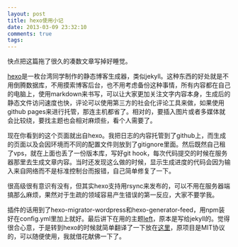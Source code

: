 ```yaml
---
layout: post
title: hexo使用小记
date: 2013-03-09 23:32:10
comments: true
tags:
---
```


快点把这篇拖了很久的凑数文章写掉好睡觉。

[hexo](http://zespia.tw/hexo/docs/deploy.html)是一枚台湾同学制作的静态博客生成器，类似jekyll。这种东西的好处就是不用倒腾数据库，不用摸索博客后台，也不用考虑备份这种事情，所有内容都在自己的电脑上，使用markdown来书写，可以让大家更加关注文字内容本身，生成后的静态文件访问速度也快，评论可以使用第三方的社会化评论工具来做，如果使用github pages来进行托管，那连主机都省了。相对的，要插入图片或者多媒体就会比较绕，要找主题也会相对麻烦些，看个人需要了。

现在你看到的这个页面就出自hexo。我把日志的内容托管到了github上，而生成的页面以及会因环境而不同的配置文件则放到了gitignore里面。然后既然自己租了vps，就在上面也丢了一份版本库，写好git hook，每次代码提交的时候在服务器那里去生成文章内容。当时还发现这么做的时候，显示生成进度的代码会因为输入来自网络而不是标准控制台而报错，自己简单修复了一下。

很高级很有意识有没有，但其实hexo支持用rsync来发布的，可以不用在服务器端搞那么麻烦，果然对于生疏的领域容易产生错误的第一反应，大家不要学我。

插件的话用到了hexo-migrator-wordpress和hexo-generator-feed，用npm装好在config.yml里加上就好。最后讲下在用的主题[left](http://zachholman.com/posts/left/)，原本是写给jekyll的。觉得很合心意，于是转到hexo的时候就简单翻译了一下放在[这里](https://github.com/supersheep/hexoleft)，原项目是MIT协议的，可以随便使用，我就借花献佛一下了。